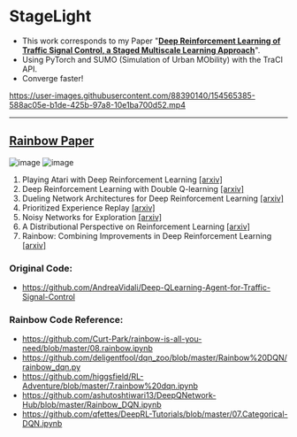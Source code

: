 # StageLight

- This work corresponds to my Paper "[**Deep Reinforcement Learning of Traffic Signal Control, a Staged Multiscale Learning Approach**](#)".
- Using PyTorch and SUMO (Simulation of Urban MObility) with the TraCI API. 
- Converge faster!          

https://user-images.githubusercontent.com/88390140/154565385-588ac05e-b1de-425b-97a8-10e1ba700d52.mp4 
______________________________________________________________________
## [**Rainbow Paper**](https://arxiv.org/pdf/1710.02298.pdf) 
![image](https://user-images.githubusercontent.com/88390140/154560059-ee3cd8fe-8ed2-494a-954d-3b666edeac6c.png)
![image](https://user-images.githubusercontent.com/88390140/154560102-8c0ac79b-f756-4c8e-b977-caa902425a3f.png)

  1. Playing Atari with Deep Reinforcement Learning [[arxiv]](https://www.cs.toronto.edu/~vmnih/docs/dqn.pdf) 
  2. Deep Reinforcement Learning with Double Q-learning [[arxiv]](https://arxiv.org/abs/1509.06461) 
  3. Dueling Network Architectures for Deep Reinforcement Learning [[arxiv]](https://arxiv.org/abs/1511.06581) 
  4. Prioritized Experience Replay [[arxiv]](https://arxiv.org/abs/1511.05952) 
  5. Noisy Networks for Exploration [[arxiv]](https://arxiv.org/abs/1706.10295) 
  6. A Distributional Perspective on Reinforcement Learning [[arxiv]](https://arxiv.org/pdf/1707.06887.pdf) 
  7. Rainbow: Combining Improvements in Deep Reinforcement Learning [[arxiv]](https://arxiv.org/abs/1710.02298) 

### Original Code: 
- https://github.com/AndreaVidali/Deep-QLearning-Agent-for-Traffic-Signal-Control 

### Rainbow Code Reference: 
- https://github.com/Curt-Park/rainbow-is-all-you-need/blob/master/08.rainbow.ipynb
- https://github.com/deligentfool/dqn_zoo/blob/master/Rainbow%20DQN/rainbow_dqn.py
- https://github.com/higgsfield/RL-Adventure/blob/master/7.rainbow%20dqn.ipynb
- https://github.com/ashutoshtiwari13/DeepQNetwork-Hub/blob/master/Rainbow_DQN.ipynb
- https://github.com/qfettes/DeepRL-Tutorials/blob/master/07.Categorical-DQN.ipynb 

